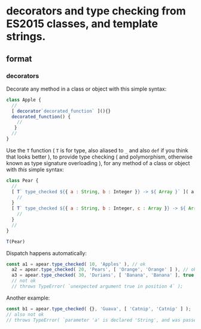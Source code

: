 # decorators and type checking from ES2015 classes, and template strings.


## format


### decorators

Decorate any method in a class or object with this simple syntax: 

```js
class Apple {
  //
  [ decorator`decorated_function` ](){}
  decorated_function() {
    //
   }
  //
}
```

Use the `T` function ( `T` is for type, also aliased to `_` and also `def` if you think that looks better ), to provide type checking ( and polymorphism, otherwise known as type signature overloading ), for any method of a class or object with *this* simple syntax:

```js
class Pear {
  // 
  [ T` type_checked ${{ a : String, b : Integer }} -> ${ Array }` ]( a, b ) {
    //
  }
  [ T` type_checked ${{ a : String, b : Integer, c : Array }} -> ${ Array }` ]( a, b, c ) {
    //
  }
  //
}

T(Pear)
```

Dispatch happens automatically:

```js
const a1 = apear.type_checked( 10, 'Apples' ), // ok 
  a2 = apear.type_checked( 20, 'Pears', [ 'Orange', 'Orange' ] ), // ok 
  a3 = apear.type_checked( 30, 'Durians', [ 'Banana', 'Banana' ], true );
  // not ok
  // throws TypeError( `unexpected argument true in position 4` );
```

Another example:

```js
const b1 = apear.type_checked( {}, 'Guava', [ 'Catnip', 'Catnip' ] ); 
// also not ok
// throws TypeError( `parameter 'a' is declared 'String', and was passed type 'Object'`);
```




